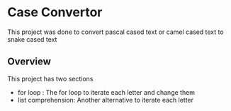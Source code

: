# Case Convertor
This project was done to convert pascal cased text or camel cased text to snake cased text

## Overview
This project has two sections

- for loop : The for loop to iterate each letter and change them
- list comprehension: Another alternative to iterate each letter
